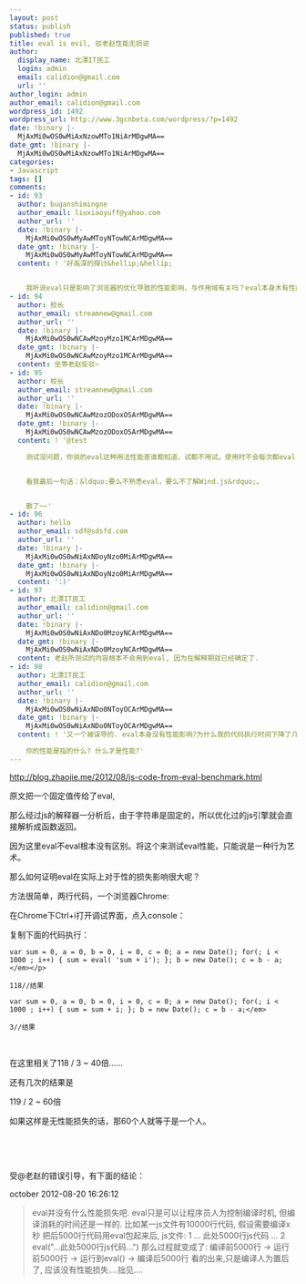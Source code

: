 ```yaml
---
layout: post
status: publish
published: true
title: eval is evil, 驳老赵性能无损说
author:
  display_name: 北漂IT民工
  login: admin
  email: calidion@gmail.com
  url: ''
author_login: admin
author_email: calidion@gmail.com
wordpress_id: 1492
wordpress_url: http://www.3gcnbeta.com/wordpress/?p=1492
date: !binary |-
  MjAxMi0wOS0wMiAxNzowMTo1NiArMDgwMA==
date_gmt: !binary |-
  MjAxMi0wOS0wMiAxNzowMTo1NiArMDgwMA==
categories:
- Javascript
tags: []
comments:
- id: 93
  author: buganshimingne
  author_email: liuxiaoyuff@yahoo.com
  author_url: ''
  date: !binary |-
    MjAxMi0wOS0wMyAwMToyNTowNCArMDgwMA==
  date_gmt: !binary |-
    MjAxMi0wOS0wMyAwMToyNTowNCArMDgwMA==
  content: ! '好高深的探讨&hellip;&hellip;


    我听说eval只是影响了浏览器的优化导致的性能影响，与作用域有关吗？eval本身木有性能影响的'
- id: 94
  author: 校长
  author_email: streamnew@gmail.com
  author_url: ''
  date: !binary |-
    MjAxMi0wOS0wNCAwMzoyMzo1MCArMDgwMA==
  date_gmt: !binary |-
    MjAxMi0wOS0wNCAwMzoyMzo1MCArMDgwMA==
  content: 坐等老赵反驳~
- id: 95
  author: 校长
  author_email: streamnew@gmail.com
  author_url: ''
  date: !binary |-
    MjAxMi0wOS0wNCAwMzozODoxOSArMDgwMA==
  date_gmt: !binary |-
    MjAxMi0wOS0wNCAwMzozODoxOSArMDgwMA==
  content: ! '@test

    测试没问题，你说的eval这种用法性能差谁都知道，试都不用试。使用时不会每次都eval，我测试的是Wind.js里的使用方式，我跟那位专家也强调了很多次。


    看我最后一句话：&ldquo;要么不熟悉eval，要么不了解Wind.js&rdquo;。


    散了~~'
- id: 96
  author: hello
  author_email: sdf@sdsfd.com
  author_url: ''
  date: !binary |-
    MjAxMi0wOS0wNiAxNDoyNzo0MiArMDgwMA==
  date_gmt: !binary |-
    MjAxMi0wOS0wNiAxNDoyNzo0MiArMDgwMA==
  content: ':)'
- id: 97
  author: 北漂IT民工
  author_email: calidion@gmail.com
  author_url: ''
  date: !binary |-
    MjAxMi0wOS0wNiAxNDo0MzoyNCArMDgwMA==
  date_gmt: !binary |-
    MjAxMi0wOS0wNiAxNDo0MzoyNCArMDgwMA==
  content: 老赵所测试的内容根本不会用到eval, 因为在解释期就已经确定了.
- id: 98
  author: 北漂IT民工
  author_email: calidion@gmail.com
  author_url: ''
  date: !binary |-
    MjAxMi0wOS0wNiAxNDo0NToyOCArMDgwMA==
  date_gmt: !binary |-
    MjAxMi0wOS0wNiAxNDo0NToyOCArMDgwMA==
  content: ! '又一个被误导的. eval本身没有性能影响?为什么我的代码执行时间下降了几十倍?

    你的性能是指的什么? 什么才是性能?'
---
```

<a href="http://blog.zhaojie.me/2012/08/js-code-from-eval-benchmark.html">http://blog.zhaojie.me/2012/08/js-code-from-eval-benchmark.html</a>

原文把一个固定值传给了eval,

那么经过js的解释器一分析后，由于字符串是固定的，所以优化过的js引擎就会直接解析成函数返回。

因为这里eval不eval根本没有区别。将这个来测试eval性能，只能说是一种行为艺术。

那么如何证明eval在实际上对于性的损失影响很大呢？

方法很简单，两行代码，一个浏览器Chrome:

在Chrome下Ctrl+i打开调试界面，点入console：

复制下面的代码执行：

```
var sum = 0, a = 0, b = 0, i = 0, c = 0; a = new Date(); for(; i < 1000 ; i++) { sum = eval( 'sum + i'); }; b = new Date(); c = b - a; </em></p>

118//结果

var sum = 0, a = 0, b = 0, i = 0, c = 0; a = new Date(); for(; i < 1000 ; i++) { sum = sum + i; }; b = new Date(); c = b - a;</em>

3//结果

```
&nbsp;

在这里相关了118 / 3 ~ 40倍&hellip;&hellip;

还有几次的结果是

119 / 2 ~ 60倍

如果这样是无性能损失的话，那60个人就等于是一个人。

&nbsp;

&nbsp;

受@老赵的错误引导，有下面的结论：



october 2012-08-20 16:26:12

>eval并没有什么性能损失吧. eval只是可以让程序员人为控制编译时机, 但编译消耗的时间还是一样的. 比如某一js文件有10000行代码, 假设需要编译x秒 把后5000行代码用eval包起来后,
js文件:
>1	... 此处5000行js代码 ...
>2	eval("...此处5000行js代码...")
>那么过程就变成了: 编译前5000行 -> 运行前5000行 -> 运行到eval() -> 编译后5000行
>看的出来,只是编译人为置后了, 应该没有性能损失….拙见….
